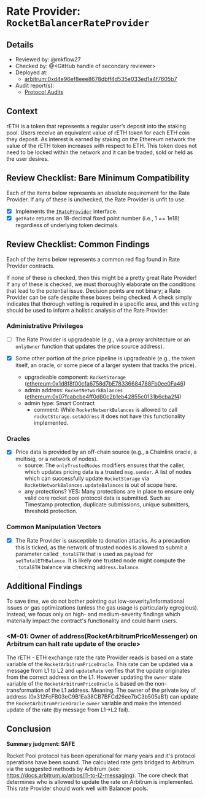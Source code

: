 # Rate Provider: `RocketBalancerRateProvider`

## Details
- Reviewed by: @mkflow27
- Checked by: @\<GitHub handle of secondary reviewer\>
- Deployed at:
    - [arbitrum:0xd4e96ef8eee8678dbff4d535e033ed1a4f7605b7](https://arbiscan.io/address/0xd4e96ef8eee8678dbff4d535e033ed1a4f7605b7#readContract)
- Audit report(s):
    - [Protocol Audits](https://rocketpool.net/protocol/security)

## Context
rETH is a token that represents a regular user’s deposit into the staking pool. Users receive an equivalent value of rETH token for each ETH coin they deposit. As interest is earned by staking on the Ethereum network the value of the rETH token increases with respect to ETH. This token does not need to be locked within the network and it can be traded, sold or held as the user desires.

## Review Checklist: Bare Minimum Compatibility
Each of the items below represents an absolute requirement for the Rate Provider. If any of these is unchecked, the Rate Provider is unfit to use.

- [x] Implements the [`IRateProvider`](https://github.com/balancer/balancer-v2-monorepo/blob/bc3b3fee6e13e01d2efe610ed8118fdb74dfc1f2/pkg/interfaces/contracts/pool-utils/IRateProvider.sol) interface.
- [x] `getRate` returns an 18-decimal fixed point number (i.e., 1 == 1e18) regardless of underlying token decimals.

## Review Checklist: Common Findings
Each of the items below represents a common red flag found in Rate Provider contracts.

If none of these is checked, then this might be a pretty great Rate Provider! If any of these is checked, we must thoroughly elaborate on the conditions that lead to the potential issue. Decision points are not binary; a Rate Provider can be safe despite these boxes being checked. A check simply indicates that thorough vetting is required in a specific area, and this vetting should be used to inform a holistic analysis of the Rate Provider.

### Administrative Privileges
- [ ] The Rate Provider is upgradeable (e.g., via a proxy architecture or an `onlyOwner` function that updates the price source address).

- [x] Some other portion of the price pipeline is upgradeable (e.g., the token itself, an oracle, or some piece of a larger system that tracks the price).
    - upgradeable component: `RocketStorage` ([ethereum:0x1d8f8f00cfa6758d7bE78336684788Fb0ee0Fa46](https://etherscan.io/address/0x1d8f8f00cfa6758d7bE78336684788Fb0ee0Fa46#code))
    - admin address: `RocketNetworkBalances` ([ethereum:0x07fcabcbe4ff0d80c2b1eb42855c0131b6cba2f4](https://etherscan.io/address/0x07fcabcbe4ff0d80c2b1eb42855c0131b6cba2f4#code))
    - admin type: Smart Contract
        - comment: While `RocketNetworkBalances` is allowed to call `rocketStorage.setAddress` it does not have this functionality implemented. 

### Oracles
- [x] Price data is provided by an off-chain source (e.g., a Chainlink oracle, a multisig, or a network of nodes).
    - source: The `onlyTrustedNodes` modifiers ensures that the caller, which updates pricing data is a trusted `msg.sender`. A list of nodes which can successfully update `RocketStorage` via `RocketNetworkBalances.updateBalances` is out of scope here.
    - any protections? YES: Many protections are in place to ensure only valid core rocket pool protocol data is submitted. Such as: Timestamp protection, duplicate submissions, unique submitters, threshold protection.


### Common Manipulation Vectors
- [X] The Rate Provider is susceptible to donation attacks. As a precaution this is ticked, as the network of trusted nodes is allowed to submit a parameter called `_totalETH` that is used as payload for `setTotalETHBalance`. It is likely one trusted node might compute the `_totalETH` balance via checking `address.balance`. 



## Additional Findings
To save time, we do not bother pointing out low-severity/informational issues or gas optimizations (unless the gas usage is particularly egregious). Instead, we focus only on high- and medium-severity findings which materially impact the contract's functionality and could harm users.

### \<M-01: Owner of address(RocketArbitrumPriceMessenger) on Arbitrum can halt rate update of the oracle\>
The rETH - ETH exchange rate the rate Provider reads is based on a state variable of the `RocketArbitrumPriceOracle`. This rate can be updated via a message from L1 to L2 and `updateRate` verifies that the update originates from the correct address on the L1. However updating the `owner` state variable of the `RocketArbitrumPriceOracle` is based on the non-transformation of the L1 address. Meaning. The owner of the private key of address (0x312FcFB03eC9B1Ea38CB7BFCd26ee7bC3b505aB1) can update the `RocketArbitrumPriceOracle` `owner` variable and make the intended update of the rate (by message from L1->L2 fail). 
## Conclusion
**Summary judgment: SAFE**

Rocket Pool protocol has been operational for many years and it's protocol operations have been sound. The calculated rate gets bridged to Arbitrum via the suggested methods by Arbitrum (see: https://docs.arbitrum.io/arbos/l1-to-l2-messaging). The core check that determines who is allowed to update the rate on Arbitrum is implemented. This rate Provider should work well with Balancer pools. 
